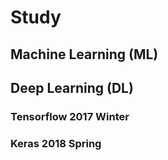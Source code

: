# Study
## Machine Learning (ML)
## Deep Learning (DL)
### Tensorflow 2017 Winter
### Keras 2018 Spring
